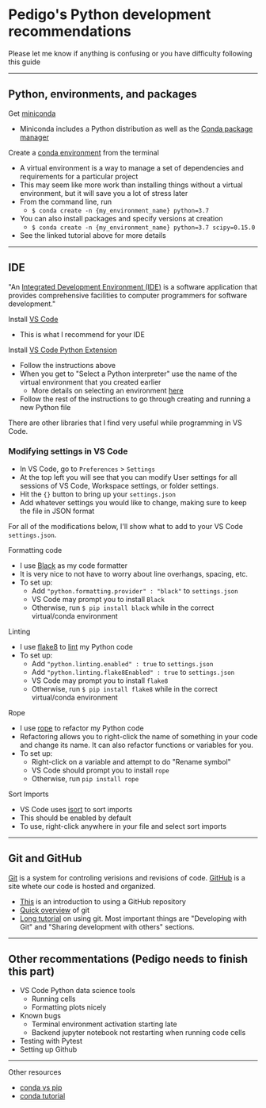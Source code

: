 # Pedigo's Python development recommendations
Please let me know if anything is confusing or you have difficulty following this guide

---

## Python, environments, and packages
Get [miniconda](https://docs.conda.io/en/latest/miniconda.html)
- Miniconda includes a Python distribution as well as the [Conda package manager](https://en.wikipedia.org/wiki/Conda_(package_manager))

Create a [conda environment](https://docs.conda.io/projects/conda/en/latest/user-guide/tasks/manage-environments.html) from the terminal
- A virtual environment is a way to manage a set of dependencies and requirements for a particular project
- This may seem like more work than installing things without a virtual environment, but it will save you a lot of stress later
- From the command line, run 
   - ```$ conda create -n {my_environment_name} python=3.7```
- You can also install packages and specify versions at creation
   - ```$ conda create -n {my_environment_name} python=3.7 scipy=0.15.0```
- See the linked tutorial above for more details

--- 

## IDE
"An [Integrated Development Environment (IDE)](https://en.wikipedia.org/wiki/Integrated_development_environment) is a software application that provides comprehensive facilities to computer programmers for software development."

Install [VS Code](https://code.visualstudio.com/docs/setup/setup-overview)
- This is what I recommend for your IDE

Install [VS Code Python Extension](https://code.visualstudio.com/docs/python/python-tutorial)
- Follow the instructions above
- When you get to "Select a Python interpreter" use the name of the virtual environment that you created earlier
   - More details on selecting an environment [here](https://code.visualstudio.com/docs/python/environments)
- Follow the rest of the instructions to go through creating and running a new Python file


There are other libraries that I find very useful while programming in VS Code. 

### Modifying settings in VS Code

- In VS Code, go to ```Preferences``` > ```Settings```
- At the top left you will see that you can modify User settings for all sessions of VS Code,
  Workspace settings, or folder settings.
- Hit the ```{}``` button to bring up your ```settings.json```
- Add whatever settings you would like to change, making sure to keep the file in JSON format

For all of the modifications below, I'll show what to add to your VS Code ```settings.json```.

Formatting code 
- I use [Black](https://black.readthedocs.io/en/stable/) as my code formatter 
- It is very nice to not have to worry about line overhangs, spacing, etc. 
- To set up:
   - Add ```"python.formatting.provider" : "black"``` to ```settings.json```
   - VS Code may prompt you to install ```Black```
   - Otherwise, run ```$ pip install black``` while in the correct virtual/conda environment
   
Linting
- I use [flake8](http://flake8.pycqa.org/en/latest/) to [lint](https://en.wikipedia.org/wiki/Lint_(software)) my Python code
- To set up:
   - Add ```"python.linting.enabled" : true``` to ```settings.json```
   - Add ```"python.linting.flake8Enabled" : true``` to ```settings.json```
   - VS Code may prompt you to install ```flake8```
   - Otherwise, run ```$ pip install flake8``` while in the correct virtual/conda environment
   
Rope
- I use [rope](https://github.com/python-rope/rope/blob/master/docs/rope.rst) to refactor my Python code
- Refactoring allows you to right-click the name of something in your code and change its name. It can 
  also refactor functions or variables for you. 
- To set up: 
   - Right-click on a variable and attempt to do "Rename symbol"
   - VS Code should prompt you to install ```rope```
   - Otherwise, run ```pip install rope```
  
Sort Imports 
- VS Code uses [isort](https://isort.readthedocs.io/en/latest/) to sort imports 
- This should be enabled by default
- To use, right-click anywhere in your file and select sort imports

---

## Git and GitHub
[Git](https://git-scm.com/) is a system for controling verisions and revisions of code. [GitHub](https://github.com/) is a site whete our code is hosted and organized. 
- [This](https://guides.github.com/activities/hello-world/) is an introduction to using a GitHub repository
- [Quick overview](https://rogerdudler.github.io/git-guide/) of git
- [Long tutorial](https://git-scm.com/docs/user-manual.html) on using git. Most important things are "Developing with Git" and "Sharing development with others" sections. 

---

## Other recommentations (Pedigo needs to finish this part)
- VS Code Python data science tools 
   - Running cells 
   - Formatting plots nicely
- Known bugs 
   - Terminal environment activation starting late
   - Backend jupyter notebook not restarting when running code cells
- Testing with Pytest
- Setting up Github

--- 

Other resources 
- [conda vs pip](https://www.anaconda.com/understanding-conda-and-pip/)
- [conda tutorial](https://towardsdatascience.com/a-guide-to-conda-environments-bc6180fc533)
